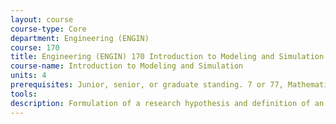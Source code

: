 ```yaml
---
layout: course 
course-type: Core
department: Engineering (ENGIN)
course: 170
title: Engineering (ENGIN) 170 Introduction to Modeling and Simulation
course-name: Introduction to Modeling and Simulation
units: 4
prerequisites: Junior, senior, or graduate standing. 7 or 77, Mathematics 53, 54.
tools: 
description: Formulation of a research hypothesis and definition of an empirical strategy. Regression analysis with cross-sectional and time-series data; econometric methods for the analysis of qualitative information; hypothesis testing. The techniques of statistical and econometric analysis are developed through applications to a set of case studies and real data in the fields of environmental, resource, and international development economics. Students learn the use of a statistical software for economic data analysis. Also listed as International and Area Studies C118.
---
```


